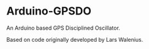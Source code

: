 Arduino-GPSDO
=============
An Arduino based GPS Disciplined Oscillator.

Based on code originally developed by Lars Walenius. 
